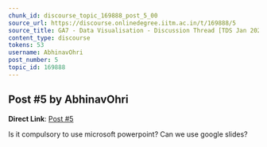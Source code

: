 ```yaml
---
chunk_id: discourse_topic_169888_post_5_00
source_url: https://discourse.onlinedegree.iitm.ac.in/t/169888/5
source_title: GA7 - Data Visualisation - Discussion Thread [TDS Jan 2025]
content_type: discourse
tokens: 53
username: AbhinavOhri
post_number: 5
topic_id: 169888
---
```


## Post #5 by AbhinavOhri

**Direct Link**: [Post #5](https://discourse.onlinedegree.iitm.ac.in/t/169888/5)

Is it compulsory to use microsoft powerpoint? Can we use google slides?
